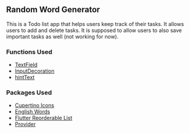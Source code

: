 ## Random Word Generator
This is a Todo list app that helps users keep track of their tasks.
It allows users to add and delete tasks.
It is supposed to allow users to also save important tasks as well (not working for now).

### Functions Used
- [TextField](https://api.flutter.dev/flutter/material/TextField-class.html)
- [InputDecoration](https://api.flutter.dev/flutter/material/InputDecoration-class.html)
- [hintText](https://api.flutter.dev/flutter/material/InputDecoration/hintText.html)

### Packages Used
- [Cupertino Icons](https://pub.dev/packages/cupertino_icons)
- [English Words](https://pub.dev/packages/english_words)
- [Flutter Reorderable List](https://pub.dev/packages/flutter_reorderable_list)
- [Provider](https://pub.dev/packages/provider)
